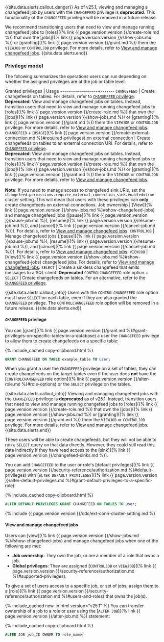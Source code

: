 {{site.data.alerts.callout_danger}}
As of v25.1, viewing and managing a changefeed job by users with the `CHANGEFEED` privilege is **deprecated**. This functionality of the `CHANGEFEED` privilege will be removed in a future release.

We recommend transitioning users that need to view and manage running changefeed jobs to [roles]({% link {{ page.version.version }}/create-role.md %}) that own the [jobs]({% link {{ page.version.version }}/show-jobs.md %}) or [granting]({% link {{ page.version.version }}/grant.md %}) them the `VIEWJOB` or `CONTROLJOB` privilege. For more details, refer to [View and manage changefeed jobs](#view-and-manage-changefeed-jobs).
{{site.data.alerts.end}}

### Privilege model

The following summarizes the operations users can run depending on whether the assigned privileges are at the job or table level:

Granted privileges | Usage
-------------------+-------
`CHANGEFEED` | Create changefeeds on tables. For details, refer to [`CHANGEFEED` privilege](#changefeed-privilege).<br>**Deprecated**: View and manage changefeed jobs on tables. Instead, transition users that need to view and manage running changefeed jobs to [roles]({% link {{ page.version.version }}/create-role.md %}) that own the [jobs]({% link {{ page.version.version }}/show-jobs.md %}) or [granting]({% link {{ page.version.version }}/grant.md %}) them the `VIEWJOB` or `CONTROLJOB` privilege. For more details, refer to [View and manage changefeed jobs](#view-and-manage-changefeed-jobs).
`CHANGEFEED` + [`USAGE`]({% link {{ page.version.version }}/create-external-connection.md %}#required-privileges) on external connection | Create changefeeds on tables to an external connection URI. For details, refer to [`CHANGEFEED` privilege](#changefeed-privilege).<br>**Deprecated**: View and manage changefeed jobs on tables. Instead, transition users that need to view and manage running changefeed jobs to [roles]({% link {{ page.version.version }}/create-role.md %}) that own the [jobs]({% link {{ page.version.version }}/show-jobs.md %}) or [granting]({% link {{ page.version.version }}/grant.md %}) them the `VIEWJOB` or `CONTROLJOB` privilege. For more details, refer to [View and manage changefeed jobs](#view-and-manage-changefeed-jobs).<br><br>**Note:** If you need to manage access to changefeed sink URIs, set the `changefeed.permissions.require_external_connection_sink.enabled=true` cluster setting. This will mean that users with these privileges can **only** create changefeeds on external connections.
Job ownership | [View]({% link {{ page.version.version }}/show-jobs.md %}#show-changefeed-jobs) and manage changefeed jobs ([pause]({% link {{ page.version.version }}/pause-job.md %}), [resume]({% link {{ page.version.version }}/resume-job.md %}), and [cancel]({% link {{ page.version.version }}/cancel-job.md %})). For details, refer to [View and manage changefeed jobs](#view-and-manage-changefeed-jobs).
`CONTROLJOB` | Manage changefeed jobs ([pause]({% link {{ page.version.version }}/pause-job.md %}), [resume]({% link {{ page.version.version }}/resume-job.md %}), and [cancel]({% link {{ page.version.version }}/cancel-job.md %})). For details, refer to [View and manage changefeed jobs](#view-and-manage-changefeed-jobs).
`VIEWJOB` | [View]({% link {{ page.version.version }}/show-jobs.md %}#show-changefeed-jobs) changefeed jobs. For details, refer to [View and manage changefeed jobs](#view-and-manage-changefeed-jobs).
`SELECT` | Create a sinkless changefeed that emits messages to a SQL client.
**Deprecated** `CONTROLCHANGEFEED` role option + `SELECT` | Create changefeeds on tables. For an alternative, refer to the [`CHANGEFEED` privilege](#changefeed-privilege). 

{{site.data.alerts.callout_info}}
Users with the `CONTROLCHANGEFEED` role option must have `SELECT` on each table, even if they are also granted the `CHANGEFEED` privilege. The `CONTROLCHANGEFEED` role option will be removed in a future release.
{{site.data.alerts.end}}

#### `CHANGEFEED` privilege

You can [grant]({% link {{ page.version.version }}/grant.md %}#grant-privileges-on-specific-tables-in-a-database) a user the `CHANGEFEED` privilege to allow them to create changefeeds on a specific table:

{% include_cached copy-clipboard.html %}
~~~sql
GRANT CHANGEFEED ON TABLE example_table TO user;
~~~

When you grant a user the `CHANGEFEED` privilege on a set of tables, they can create changefeeds on the target tables even if the user does **not** have the [`CONTROLCHANGEFEED` role option]({% link {{ page.version.version }}/alter-role.md %}#role-options) or the `SELECT` privilege on the tables.

{{site.data.alerts.callout_info}}
Viewing and managing changefeed jobs with the `CHANGEFEED` privilege is **deprecated** as of v25.1. Instead, transition users that need to view and manage running changefeed jobs to [roles]({% link {{ page.version.version }}/create-role.md %}) that own the [jobs]({% link {{ page.version.version }}/show-jobs.md %}) or [granting]({% link {{ page.version.version }}/grant.md %}) them the `VIEWJOB` or `CONTROLJOB` privilege. For more details, refer to [View and manage changefeed jobs](#view-and-manage-changefeed-jobs).
{{site.data.alerts.end}}

These users will be able to create changefeeds, but they will not be able to run a `SELECT` query on that data directly. However, they could still read this data indirectly if they have read access to the [sink]({% link {{ page.version.version }}/changefeed-sinks.md %}).

You can add `CHANGEFEED` to the user or role's [default privileges]({% link {{ page.version.version }}/security-reference/authorization.md %}#default-privileges) with [`ALTER DEFAULT PRIVILEGES`]({% link {{ page.version.version }}/alter-default-privileges.md %}#grant-default-privileges-to-a-specific-role):

{% include_cached copy-clipboard.html %}
~~~sql
ALTER DEFAULT PRIVILEGES GRANT CHANGEFEED ON TABLES TO user;
~~~

{% include {{ page.version.version }}/cdc/ext-conn-cluster-setting.md %}

#### View and manage changefeed jobs

Users can [view]({% link {{ page.version.version }}/show-jobs.md %}#show-changefeed-jobs) and manage changefeed jobs when one of the following are met:

- **Job ownership**: They own the job, or are a member of a role that owns a job.  
- **Global privileges**: They are assigned [`CONTROLJOB` or `VIEWJOB`]({% link {{ page.version.version }}/security-reference/authorization.md %}#supported-privileges).

To give a set of users access to a specific job, or set of jobs, assign them to a [role]({% link {{ page.version.version }}/security-reference/authorization.md %}#users-and-roles) that owns the job(s). 

{% include_cached new-in.html version="v25.1" %} You can transfer ownership of a job to a role or user using the [`ALTER JOB`]({% link {{ page.version.version }}/alter-job.md %}) statement:

{% include_cached copy-clipboard.html %}
~~~sql
ALTER JOB job_ID OWNER TO role_name;
~~~
